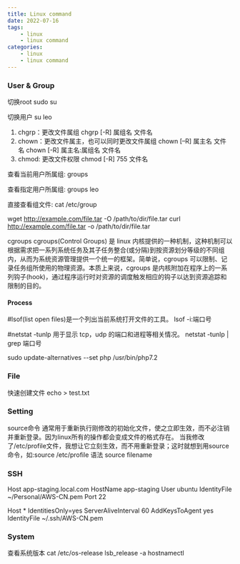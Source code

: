 ```yaml
---
title: Linux command
date: 2022-07-16
tags: 
    - linux
    - linux command
categories: 
    - linux
    - linux command
---
```


### User & Group

切换root
sudo su

切换用户
su leo

1. chgrp：更改文件属组
   chgrp [-R] 属组名 文件名
2. chown：更改文件属主，也可以同时更改文件属组
   chown [–R] 属主名 文件名
   chown [-R] 属主名:属组名 文件名
3. chmod: 更改文件权限
   chmod [-R] 755 文件名

查看当前用户所属组: groups

查看指定用户所属组: groups leo

直接查看组文件: cat /etc/group

wget http://example.com/file.tar -O /path/to/dir/file.tar
curl http://example.com/file.tar -o /path/to/dir/file.tar


cgroups
cgroups(Control Groups) 是 linux 内核提供的一种机制，这种机制可以根据需求把一系列系统任务及其子任务整合(或分隔)到按资源划分等级的不同组内，从而为系统资源管理提供一个统一的框架。简单说，cgroups 可以限制、记录任务组所使用的物理资源。本质上来说，cgroups 是内核附加在程序上的一系列钩子(hook)，通过程序运行时对资源的调度触发相应的钩子以达到资源追踪和限制的目的。

#### Process

#lsof(list open files)是一个列出当前系统打开文件的工具。
lsof -i:端口号

#netstat -tunlp 用于显示 tcp，udp 的端口和进程等相关情况。
netstat -tunlp | grep 端口号

sudo update-alternatives --set php /usr/bin/php7.2

### File

快速创建文件
echo > test.txt

### Setting

source命令
通常用于重新执行刚修改的初始化文件，使之立即生效，而不必注销并重新登录。因为linux所有的操作都会变成文件的格式存在。
当我修改了/etc/profile文件，我想让它立刻生效，而不用重新登录；这时就想到用source命令，如:source /etc/profile
语法
source filename

### SSH

Host app-staging.local.com
  HostName app-staging
  User ubuntu
  IdentityFile ~/Personal/AWS-CN.pem
  Port 22

Host *
  IdentitiesOnly=yes
  ServerAliveInterval 60
  AddKeysToAgent yes
  IdentityFile ~/.ssh/AWS-CN.pem

### System

查看系统版本
cat /etc/os-release
lsb_release -a
hostnamectl

